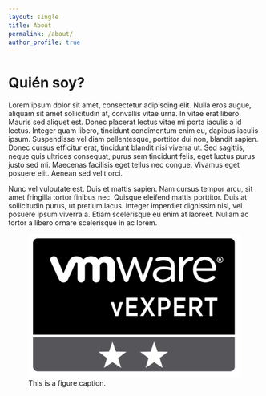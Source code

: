 ```yaml
---
layout: single
title: About
permalink: /about/
author_profile: true
---
```


# Quién soy?

Lorem ipsum dolor sit amet, consectetur adipiscing elit. Nulla eros augue, aliquam sit amet sollicitudin at, convallis vitae urna. In vitae erat libero. Mauris sed aliquet est. Donec placerat lectus vitae mi porta iaculis a id lectus. Integer quam libero, tincidunt condimentum enim eu, dapibus iaculis ipsum. Suspendisse vel diam pellentesque, porttitor dui non, blandit sapien. Donec cursus efficitur erat, tincidunt blandit nisi viverra ut. Sed sagittis, neque quis ultrices consequat, purus sem tincidunt felis, eget luctus purus justo sed mi. Maecenas facilisis eget tellus nec congue. Vivamus eget posuere elit. Aenean sed velit orci.

Nunc vel vulputate est. Duis et mattis sapien. Nam cursus tempor arcu, sit amet fringilla tortor finibus nec. Quisque eleifend mattis porttitor. Duis at sollicitudin purus, ut pretium lacus. Integer imperdiet dignissim nisl, vel posuere ipsum viverra a. Etiam scelerisque eu enim at laoreet. Nullam ac tortor a libero ornare scelerisque in ac lorem.

<figure>
  <img src="/assets/images/stars.png" alt="this is a placeholder image">
  <figcaption>This is a figure caption.</figcaption>
</figure>